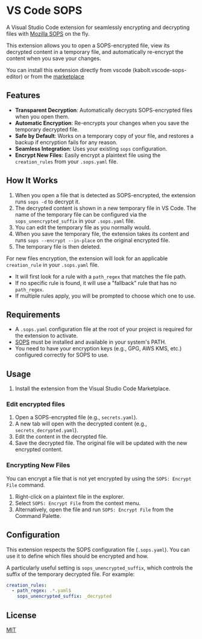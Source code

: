 # VS Code SOPS

A Visual Studio Code extension for seamlessly encrypting and decrypting files with [Mozilla SOPS](https://github.com/mozilla/sops) on the fly.

This extension allows you to open a SOPS-encrypted file, view its decrypted content in a temporary file, and automatically re-encrypt the content when you save your changes.

You can install this extension directly from vscode (kabolt.vscode-sops-editor) or from the [marketplace](https://marketplace.visualstudio.com/items?itemName=kabolt.vscode-sops-editor)

## Features

*   **Transparent Decryption**: Automatically decrypts SOPS-encrypted files when you open them.
*   **Automatic Encryption**: Re-encrypts your changes when you save the temporary decrypted file.
*   **Safe by Default**: Works on a temporary copy of your file, and restores a backup if encryption fails for any reason.
*   **Seamless Integration**: Uses your existing `sops` configuration.
*   **Encrypt New Files**: Easily encrypt a plaintext file using the `creation_rules` from your `.sops.yaml` file.

## How It Works

1.  When you open a file that is detected as SOPS-encrypted, the extension runs `sops -d` to decrypt it.
2.  The decrypted content is shown in a new temporary file in VS Code. The name of the temporary file can be configured via the `sops_unencrypted_suffix` in your `.sops.yaml` file.
3.  You can edit the temporary file as you normally would.
4.  When you save the temporary file, the extension takes its content and runs `sops --encrypt --in-place` on the original encrypted file.
5.  The temporary file is then deleted.

For new files encryption, the extension will look for an applicable `creation_rule` in your `.sops.yaml` file.
*   It will first look for a rule with a `path_regex` that matches the file path.
*   If no specific rule is found, it will use a "fallback" rule that has no `path_regex`.
*   If multiple rules apply, you will be prompted to choose which one to use.

## Requirements

*   A `.sops.yaml` configuration file at the root of your project is required for the extension to activate.
*   [SOPS](https://github.com/mozilla/sops) must be installed and available in your system's PATH.
*   You need to have your encryption keys (e.g., GPG, AWS KMS, etc.) configured correctly for SOPS to use.

## Usage

1.  Install the extension from the Visual Studio Code Marketplace.

### Edit encrypted files

1.  Open a SOPS-encrypted file (e.g., `secrets.yaml`).
2.  A new tab will open with the decrypted content (e.g., `secrets_decrypted.yaml`).
3.  Edit the content in the decrypted file.
4.  Save the decrypted file. The original file will be updated with the new encrypted content.

### Encrypting New Files

You can encrypt a file that is not yet encrypted by using the `SOPS: Encrypt File` command.

1.  Right-click on a plaintext file in the explorer.
2.  Select `SOPS: Encrypt File` from the context menu.
3.  Alternatively, open the file and run `SOPS: Encrypt File` from the Command Palette.

## Configuration

This extension respects the SOPS configuration file (`.sops.yaml`). You can use it to define which files should be encrypted and how.

A particularly useful setting is `sops_unencrypted_suffix`, which controls the suffix of the temporary decrypted file. For example:

```yaml
creation_rules:
  - path_regex: .*.yaml$
    sops_unencrypted_suffix: _decrypted
```

## License

[MIT](LICENSE)